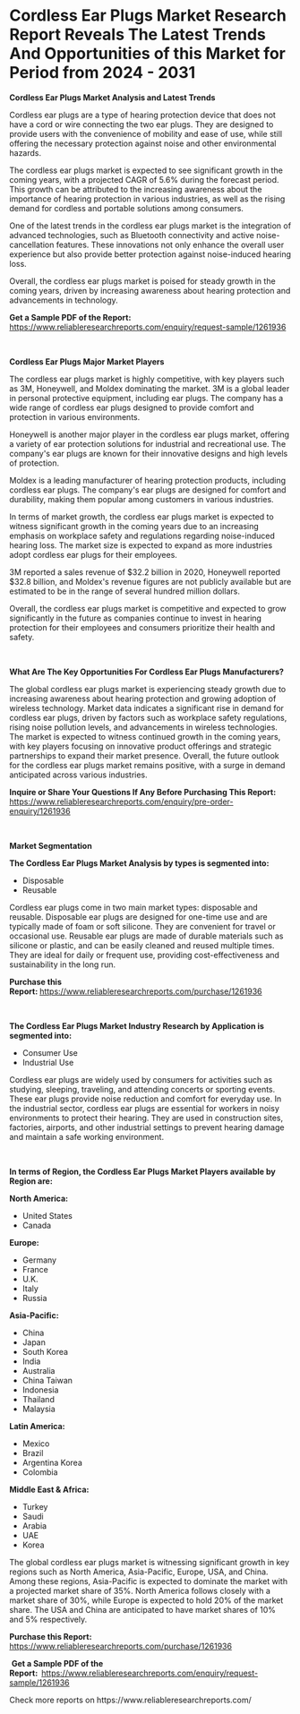 <p><h1>Cordless Ear Plugs Market Research Report Reveals The Latest Trends And Opportunities of this Market for Period from 2024 - 2031</h1></p><p><strong>Cordless Ear Plugs Market Analysis and Latest Trends</strong></p>
<p><p>Cordless ear plugs are a type of hearing protection device that does not have a cord or wire connecting the two ear plugs. They are designed to provide users with the convenience of mobility and ease of use, while still offering the necessary protection against noise and other environmental hazards.</p><p>The cordless ear plugs market is expected to see significant growth in the coming years, with a projected CAGR of 5.6% during the forecast period. This growth can be attributed to the increasing awareness about the importance of hearing protection in various industries, as well as the rising demand for cordless and portable solutions among consumers.</p><p>One of the latest trends in the cordless ear plugs market is the integration of advanced technologies, such as Bluetooth connectivity and active noise-cancellation features. These innovations not only enhance the overall user experience but also provide better protection against noise-induced hearing loss.</p><p>Overall, the cordless ear plugs market is poised for steady growth in the coming years, driven by increasing awareness about hearing protection and advancements in technology.</p></p>
<p><strong>Get a Sample PDF of the Report:&nbsp;</strong> <a href="https://www.reliableresearchreports.com/enquiry/request-sample/1261936">https://www.reliableresearchreports.com/enquiry/request-sample/1261936</a></p>
<p>&nbsp;</p>
<p><strong>Cordless Ear Plugs Major Market Players</strong></p>
<p><p>The cordless ear plugs market is highly competitive, with key players such as 3M, Honeywell, and Moldex dominating the market. 3M is a global leader in personal protective equipment, including ear plugs. The company has a wide range of cordless ear plugs designed to provide comfort and protection in various environments. </p><p>Honeywell is another major player in the cordless ear plugs market, offering a variety of ear protection solutions for industrial and recreational use. The company's ear plugs are known for their innovative designs and high levels of protection.</p><p>Moldex is a leading manufacturer of hearing protection products, including cordless ear plugs. The company's ear plugs are designed for comfort and durability, making them popular among customers in various industries.</p><p>In terms of market growth, the cordless ear plugs market is expected to witness significant growth in the coming years due to an increasing emphasis on workplace safety and regulations regarding noise-induced hearing loss. The market size is expected to expand as more industries adopt cordless ear plugs for their employees.</p><p>3M reported a sales revenue of $32.2 billion in 2020, Honeywell reported $32.8 billion, and Moldex's revenue figures are not publicly available but are estimated to be in the range of several hundred million dollars.</p><p>Overall, the cordless ear plugs market is competitive and expected to grow significantly in the future as companies continue to invest in hearing protection for their employees and consumers prioritize their health and safety.</p></p>
<p>&nbsp;</p>
<p><strong>What Are The Key Opportunities For Cordless Ear Plugs Manufacturers?</strong></p>
<p><p>The global cordless ear plugs market is experiencing steady growth due to increasing awareness about hearing protection and growing adoption of wireless technology. Market data indicates a significant rise in demand for cordless ear plugs, driven by factors such as workplace safety regulations, rising noise pollution levels, and advancements in wireless technologies. The market is expected to witness continued growth in the coming years, with key players focusing on innovative product offerings and strategic partnerships to expand their market presence. Overall, the future outlook for the cordless ear plugs market remains positive, with a surge in demand anticipated across various industries.</p></p>
<p><strong>Inquire or Share Your Questions If Any Before Purchasing This Report:</strong> <a href="https://www.reliableresearchreports.com/enquiry/pre-order-enquiry/1261936">https://www.reliableresearchreports.com/enquiry/pre-order-enquiry/1261936</a></p>
<p>&nbsp;</p>
<p><strong>Market Segmentation</strong></p>
<p><strong>The Cordless Ear Plugs Market Analysis by types is segmented into:</strong></p>
<p><ul><li>Disposable</li><li>Reusable</li></ul></p>
<p><p>Cordless ear plugs come in two main market types: disposable and reusable. Disposable ear plugs are designed for one-time use and are typically made of foam or soft silicone. They are convenient for travel or occasional use. Reusable ear plugs are made of durable materials such as silicone or plastic, and can be easily cleaned and reused multiple times. They are ideal for daily or frequent use, providing cost-effectiveness and sustainability in the long run.</p></p>
<p><strong>Purchase this Report:&nbsp;</strong><a href="https://www.reliableresearchreports.com/purchase/1261936">https://www.reliableresearchreports.com/purchase/1261936</a></p>
<p>&nbsp;</p>
<p><strong>The Cordless Ear Plugs Market Industry Research by Application is segmented into:</strong></p>
<p><ul><li>Consumer Use</li><li>Industrial Use</li></ul></p>
<p><p>Cordless ear plugs are widely used by consumers for activities such as studying, sleeping, traveling, and attending concerts or sporting events. These ear plugs provide noise reduction and comfort for everyday use. In the industrial sector, cordless ear plugs are essential for workers in noisy environments to protect their hearing. They are used in construction sites, factories, airports, and other industrial settings to prevent hearing damage and maintain a safe working environment.</p></p>
<p>&nbsp;</p>
<p><strong>In terms of Region, the Cordless Ear Plugs Market Players available by Region are:</strong></p>
<p>
    <p> <strong> North America: </strong>
        <ul>
            <li>United States</li>
            <li>Canada</li>
        </ul>
        </p> 
    <p> <strong> Europe: </strong>
        <ul>
            <li>Germany</li>
            <li>France</li>
            <li>U.K.</li>
            <li>Italy</li>
            <li>Russia</li>
        </ul>
        </p> 
    <p> <strong> Asia-Pacific: </strong>
        <ul>
            <li>China</li>
            <li>Japan</li>
            <li>South Korea</li>
            <li>India</li>
            <li>Australia</li>
            <li>China Taiwan</li>
            <li>Indonesia</li>
            <li>Thailand</li>
            <li>Malaysia</li>
        </ul>
        </p> 
    <p> <strong> Latin America: </strong>
        <ul>
            <li>Mexico</li>
            <li>Brazil</li>
            <li>Argentina Korea</li>
            <li>Colombia</li>
        </ul>
        </p> 
    <p> <strong> Middle East & Africa: </strong>
        <ul>
            <li>Turkey</li>
            <li>Saudi</li>
            <li>Arabia</li>
            <li>UAE</li>
            <li>Korea</li>
        </ul>
    </p>
    </p>
<p><p>The global cordless ear plugs market is witnessing significant growth in key regions such as North America, Asia-Pacific, Europe, USA, and China. Among these regions, Asia-Pacific is expected to dominate the market with a projected market share of 35%. North America follows closely with a market share of 30%, while Europe is expected to hold 20% of the market share. The USA and China are anticipated to have market shares of 10% and 5% respectively.</p></p>
<p><strong>Purchase this Report: </strong><a href="https://www.reliableresearchreports.com/purchase/1261936">https://www.reliableresearchreports.com/purchase/1261936</a></p>
<p>&nbsp;<strong>Get a Sample PDF of the Report:&nbsp;&nbsp;</strong><a href="https://www.reliableresearchreports.com/enquiry/request-sample/1261936">https://www.reliableresearchreports.com/enquiry/request-sample/1261936</a></p>
<p><strong></strong></p>
<p>Check more reports on https://www.reliableresearchreports.com/</p>